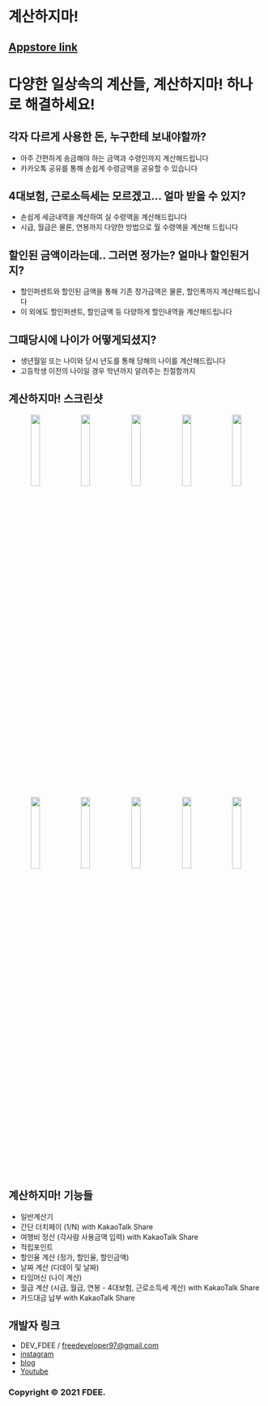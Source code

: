 # 계산하지마!
## [Appstore link](https://apps.apple.com/kr/app/계산하지마!/id1505566774)

# 다양한 일상속의 계산들, 계산하지마! 하나로 해결하세요!

## 각자 다르게 사용한 돈, 누구한테 보내야할까?
* 아주 간편하게 송금해야 하는 금액과 수령인까지 계산해드립니다
* 카카오톡 공유를 통해 손쉽게 수령금액을 공유할 수 있습니다

## 4대보험, 근로소득세는 모르겠고... 얼마 받을 수 있지?
* 손쉽게 세금내역을 계산하여 실 수령액을 계산해드립니다
* 시급, 월급은 물론, 연봉까지 다양한 방법으로 월 수령액을 계산해 드립니다

## 할인된 금액이라는데.. 그러면 정가는? 얼마나 할인된거지?
* 할인퍼센트와 할인된 금액을 통해 기존 정가금액은 물론, 할인폭까지 계산해드립니다
* 이 외에도 할인퍼센트, 할인금액 등 다양하게 할인내역을 계산해드립니다

## 그때당시에 나이가 어떻게되셨지?
* 생년월일 또는 나이와 당시 년도를 통해 당해의 나이를 계산해드립니다
* 고등학생 이전의 나이일 경우 학년까지 알려주는 친절함까지


## 계산하지마! 스크린샷
<p align="center" width="100%">
<img width="19%" src = "https://user-images.githubusercontent.com/65349445/122672532-ee06ec80-d206-11eb-9d13-3a0c7bbc6010.png">
<img width="19%" src = "https://user-images.githubusercontent.com/65349445/122672546-fc550880-d206-11eb-8927-4694fbd53092.png">
<img width="19%" src = "https://user-images.githubusercontent.com/65349445/122672551-07a83400-d207-11eb-944e-8c09fe94470c.png">
<img width="19%" src = "https://user-images.githubusercontent.com/65349445/122672557-12fb5f80-d207-11eb-8108-303525427db4.png">
<img width="19%" src = "https://user-images.githubusercontent.com/65349445/122672564-1c84c780-d207-11eb-913e-0fd6ec8996a4.png">
</p>
<p align="center" width="100%">
<img width="19%" src = "https://user-images.githubusercontent.com/65349445/122672574-27d7f300-d207-11eb-8247-92608165ce03.png">
<img width="19%" src = "https://user-images.githubusercontent.com/65349445/122672582-345c4b80-d207-11eb-85d5-6a1ae3313086.png">
<img width="19%" src = "https://user-images.githubusercontent.com/65349445/122672592-3faf7700-d207-11eb-91c0-b8b4f09a369d.png">
<img width="19%" src = "https://user-images.githubusercontent.com/65349445/122672597-4a6a0c00-d207-11eb-8533-b45d5d729a8c.png">
<img width="19%" src = "https://user-images.githubusercontent.com/65349445/122672602-548c0a80-d207-11eb-8fd7-900731afca35.png">
</p>

## 계산하지마! 기능들
* 일반계산기
* 간단 더치페이 (1/N) with KakaoTalk Share
* 여행비 정산 (각사람 사용금액 입력) with KakaoTalk Share
* 적립포인트
* 할인율 계산 (정가, 할인율, 할인금액)
* 날짜 계산 (디데이 및 날짜)
* 타임머신 (나이 계산)
* 월급 계산 (시급, 월급, 연봉 - 4대보험, 근로소득세 계산) with KakaoTalk Share
* 카드대금 납부 with KakaoTalk Share


## 개발자 링크
* DEV_FDEE / freedeveloper97@gmail.com
* [instagram](https://www.instagram.com/dev_fdee/?hl=ko)
* [blog](https://fdee.tistory.com)
* [Youtube](https://www.youtube.com/channel/UCbdetgcLOrW7qRB0907UjTw)

### Copyright © 2021 FDEE.
